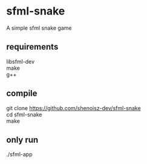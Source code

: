 # sfml-snake
A simple sfml snake game

## requirements
libsfml-dev\
make\
g++

## compile
git clone https://github.com/shenoisz-dev/sfml-snake \
cd sfml-snake\
make

## only run
./sfml-app
